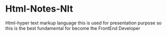 # Html-Notes-NIt
Html-hyper text markup language this is used for presentation purpose so this is the best fundamental for become the FrontEnd Developer 
